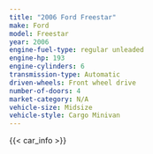 ```yaml
---
title: "2006 Ford Freestar"
make: Ford
model: Freestar
year: 2006
engine-fuel-type: regular unleaded
engine-hp: 193
engine-cylinders: 6
transmission-type: Automatic
driven-wheels: Front wheel drive
number-of-doors: 4
market-category: N/A
vehicle-size: Midsize
vehicle-style: Cargo Minivan
---
```


{{< car_info >}}
